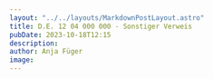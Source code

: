 ```yaml
---
layout: "../../layouts/MarkdownPostLayout.astro"
title: D.E. 12 04 000 000 - Sonstiger Verweis
pubDate: 2023-10-18T12:15
description: 
author: Anja Füger
image: 
---
```


